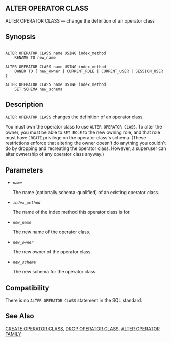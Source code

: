 ## ALTER OPERATOR CLASS

ALTER OPERATOR CLASS — change the definition of an operator class

## Synopsis

```

ALTER OPERATOR CLASS name USING index_method
    RENAME TO new_name

ALTER OPERATOR CLASS name USING index_method
    OWNER TO { new_owner | CURRENT_ROLE | CURRENT_USER | SESSION_USER }

ALTER OPERATOR CLASS name USING index_method
    SET SCHEMA new_schema
```

## Description

`ALTER OPERATOR CLASS` changes the definition of an operator class.

You must own the operator class to use `ALTER OPERATOR CLASS`. To alter the owner, you must be able to `SET ROLE` to the new owning role, and that role must have `CREATE` privilege on the operator class's schema. (These restrictions enforce that altering the owner doesn't do anything you couldn't do by dropping and recreating the operator class. However, a superuser can alter ownership of any operator class anyway.)

## Parameters

* *`name`*

    The name (optionally schema-qualified) of an existing operator class.

* *`index_method`*

    The name of the index method this operator class is for.

* *`new_name`*

    The new name of the operator class.

* *`new_owner`*

    The new owner of the operator class.

* *`new_schema`*

    The new schema for the operator class.

## Compatibility

There is no `ALTER OPERATOR CLASS` statement in the SQL standard.

## See Also

[CREATE OPERATOR CLASS](sql-createopclass "CREATE OPERATOR CLASS"), [DROP OPERATOR CLASS](sql-dropopclass "DROP OPERATOR CLASS"), [ALTER OPERATOR FAMILY](sql-alteropfamily "ALTER OPERATOR FAMILY")